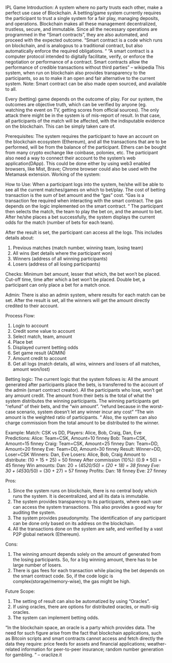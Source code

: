IPL Game
Introduction:
A system where no party trusts each other, make a perfect use case of Blockchain.
A betting/game system currently requires the participant to trust a single system for a fair play, managing deposits, and operations.
Blockchain makes all these management decentralized, trustless, secure, and immutable.
Since all the necessary operations are programmed in the “Smart contracts”, they are also automated, and proceed with the expected outcome.
“Smart contract is a code which runs on blockchain, and is analogous to a traditional contract, but also automatically enforce the required obligations. “
“A smart contract is a computer protocol intended to digitally facilitate, verify, or enforce the negotiation or performance of a contract. Smart contracts allow the performance of credible transactions without third parties” – wikipedia
This system, when run on blockchain also provides transparency to the participants, so as to make it an open and fair alternative to the current system.
Note: Smart contract can be also made open sourced, and available to all. 

Every (betting) game depends on the outcome of play.
For our system, the outcomes are objective truth, which can be verified by anyone (eg. watching the event on TV, getting scores from official sources).
The only attack there might be in the system is of mis-report of result. In that case, all participants of the match will be affected, with the indisputable evidence on the blockchain. This can be simply taken care of.

Prerequisites:
The system requires the participant to have an account on the blockchain ecosystem (Ethereum), and all the transactions that are to be performed, will be from the balance of the participant.
Ethers can be bought from many crypto exchange like coinbase, poloniex, etc.
The participant also need a way to connect their account to the system’s web application(DApp).
This could be done either by using web3 enabled browsers, like Mist, Brave;  Chrome browser could also be used with the Metamask extension.
Working of the system:

How to Use:
When a participant logs into the system, he/she will be able to see all the current matches/games on which to bet/play.
The cost of betting transaction is the sum of bet amount and the “gas” cost.
“Gas is a transaction fee required when interacting with the smart contract. The gas depends on the logic implemented on the smart contract. “
The participant then selects the match, the team to play the bet on, and the amount to bet.
After he/she places a bet successfully, the system displays the current odds for the match (number of bets for each team).

After the result is set, the participant can access all the logs.
This includes details about:
1.	Previous matches (match number, winning team, losing team)
2.	All wins (bet details where the participant won)
3.	Winners (address of all winning participants)
4.	Losers (address of all losing participants)

Checks:
Minimum bet amount, lesser that which, the bet won’t be placed.
Cut-off time, time after which a bet won’t be placed.
Double bet, a participant can only place a bet for a match once. 

Admin:
There is also an admin system, where results for each match can be set.
After the result is set, all the winners will get the amount directly credited to their account.





Process Flow:
1.	Login to account
2.	Credit some value to account
3.	Select match, team, amount
4.	Place bet
5.	Displayed current betting odds
6.	Set game result (ADMIN)
7.	Amount credit to account
8.	Get all logs (match details, all wins, winners and losers of all matches, amount won/lost)


Betting logic:
The current logic that the system follows is:
All the amount generated after participants place the bets, is transferred to the account of the admin (smart contract creator).
All the participants who lose, won’t get any amount credit. The amount from their bets is the total of what the system distributes the winning participants.
The winning participants get “refund” of their bets, and the “win amount”.
“refund because in the worst-case scenario, system doesn’t let any winner incur any cost”
“The win amount is the weighted ratio of participants. “
Also, the system can also charge commission from the total amount to be distributed to the winner.











Example:
Match: CSK vs DD,
Players: Alice, Bob, Craig, Dan, Eve
Predictions: 
Alice: Team=CSK, Amount=10 finney
Bob: Team=CSK, Amount=15 finney
Craig: Team=CSK, Amount=25 finney
Dan: Team=DD, Amount=20 finney
Eve: Team=DD, Amount=30 finney
Result: Winner=DD, Loser=CSK
Winners: Dan, Eve
Losers: Alice, Bob, Craig
Amount to distribute: (10 + 15 + 25) = 50 finney
After commission (10%): (0.9 * 50) = 45 finney
Win amounts:
Dan: 20 + (45*20/50) = (20 + 18) = 38 finney
Eve: 30 + (45*30/50) = (30 + 27) = 57 finney
Profits:
Dan: 18 finney
Eve:  27 finney





Pros:
1.	Since the system runs on blockchain, there is no central body which runs the system. It is decentralized, and all its data is immutable.
2.	The system provides transparency to its participants, where each user can access the system transactions. This also provides a good way for auditing the system.
3.	The system provides pseudonymity. The identification of any participant can be done only based on its address on the blockchain.
4.	All the transactions done on the system are safe, and verified by a vast P2P global network (Ethereum).

Cons:
1.	The winning amount depends solely on the amount of generated from the losing participants. So, for a big winning amount, there has to be large number of losers.
2.	There is gas fees for each transaction while placing the bet depends on the smart contract code. So, if the code logic is complex(storage/memory-wise), the gas might be high.


Future Scope:
1.	The setting of result can also be automatized by using “Oracles”.
2.	If using oracles, there are options for distributed oracles, or multi-sig oracles.
3.	The system can implement betting odds. 

“In the blockchain space, an oracle is a party which provides data. The need for such figure arise from the fact that blockchain applications, such as Bitcoin scripts and smart contracts cannot access and fetch directly the data they require: price feeds for assets and financial applications; weather-related information for peer-to-peer insurance; random number generation for gambling. ” – oraclize.it
